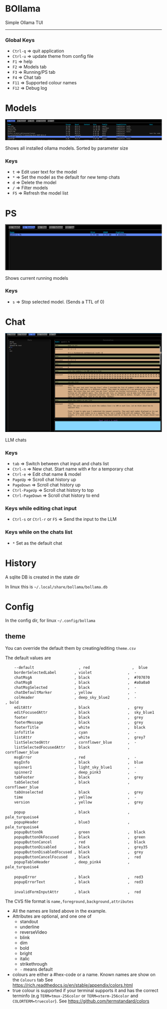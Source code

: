 # BOllama

Simple Ollama TUI

---

### Global Keys

- `Ctrl-q` => quit application
- `Ctrl-u` => update theme from config file
- `F1` => help
- `F2` => Models tab
- `F3` => Running/PS tab
- `F4` => Chat tab
- `F11` => Supported colour names
- `F12` => Debug log



# Models

![models](docs/2_models_01_main.png)

Shows all installed ollama models.
Sorted by parameter size


### Keys

- `t`   => Edit user text for the model
- `*`   => Set the model as the default for new temp chats
- `d`   => Delete the model
- `/`   => Filter models
- `F5`  => Refresh the model list



# PS

![ps](docs/3_ps_01_main.png)

Shows current running models


### Keys

- `s`  => Stop selected model.  (Sends a TTL of 0)



# Chat

![chat](docs/4_chat_01_main.png)

LLM chats



### Keys

- `tab`  => Switch between chat input and chats list
- `Ctrl-n` => New chat. Start name with `#` for a temporary chat
- `Ctrl-e` => Edit chat name & model
- `PageUp` => Scroll chat history up
- `PageDown` => Scroll chat history up
- `Ctrl-PageUp` => Scroll chat history to top
- `Ctrl-PageDown` => Scroll chat history to end

### Keys while editing chat input

- `Ctrl-s` or `Ctrl-r` or `F5` => Send the input to the LLM


### Keys while on the chats list

- `*` Set as the default chat



# History

A sqlite DB is created in the state dir

In linux this is `~/.local/share/bollama/bollama.db`



# Config

In the config dir, for linux `~/.config/bollama`


## theme

You can override the default them by creating/editing `theme.csv`

The default values are


```
    --default                    , red                   ,  blue
    borderSelectedLabel        , violet                ,  -
    chatMsgA                   , black                 ,  #707070
    chatMsgB                   , black                 ,  #a0a0a0
    chatMsgSelected            , black                 ,  -
    chatDefaultMarker          , yellow                ,  -
    colHeader                  , deep_sky_blue2        ,  -               , bold
    editAttr                   , black                 ,  grey
    editFocusedAttr            , black                 ,  sky_blue1
    footer                     , black                 ,  grey
    footerMessage              , black                 ,  grey
    footerTitle                , white                 ,  black
    infoTitle                  , cyan                  ,  -
    listAttr                   , white                 ,  grey7
    listSelectedAttr           , cornflower_blue       ,  -
    listSelectedFocusedAttr    , black                 ,  cornflower_blue
    msgError                   , red                   ,  -
    msgInfo                    , black                 ,  blue
    spinner1                   , light_sky_blue1       ,  -
    spinner2                   , deep_pink3            ,  -
    tabFooter                  , black                 ,  grey
    tabSelected                , black                 ,  cornflower_blue
    tabUnselected              , black                 ,  grey
    time                       , yellow                ,  -
    version                    , yellow                ,  grey

    popup                      , black                 ,  pale_turquoise4
    popupHeader                , blue3                 ,  pale_turquoise4
    popupButtonOk              , green                 ,  black
    popupButtonOkFocused       , black                 ,  green
    popupButtonCancel          , red                   ,  black
    popupButtonDisabled        , black                 ,  grey35
    popupButtonDisabledFocused , black                 ,  grey
    popupButtonCancelFocused   , black                 ,  red
    popupTableHeader           , deep_pink4            ,  pale_turquoise4

    popupError                 , black                 ,  red3
    popupErrorText             , black                 ,  red3

    invalidFormInputAttr       , black                 ,  red
```


The CVS file format is `name,foreground,background,attributes`


- All the names are listed above in the example.
- Attributes are optional, and one one of
    - standout
    - underline
    - reverseVideo
    - blink
    - dim
    - bold
    - bright
    - italic
    - strikethrough
    - `-` means default
- colours are either a #hex-code or a name. Known names are show on the `Colours` tab
  See https://rich.readthedocs.io/en/stable/appendix/colors.html
- true colour is supported if your terminal supports it and has the correct terminfo (e.g `TERM=tmux-256color` or `TERM=xterm-256color` and `COLORTERM=truecolor`).
  See https://github.com/termstandard/colors
